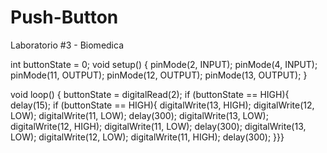 # Push-Button
Laboratorio #3 - Biomedica 


int buttonState = 0;
void setup()
{
  pinMode(2, INPUT);
  pinMode(4, INPUT);
  pinMode(11, OUTPUT);
  pinMode(12, OUTPUT);
  pinMode(13, OUTPUT);
}

void loop()
{
  buttonState = digitalRead(2);
  if (buttonState == HIGH){
    delay(15);
    if (buttonState == HIGH){
      digitalWrite(13, HIGH);
      digitalWrite(12, LOW);
      digitalWrite(11, LOW);
      delay(300);
      digitalWrite(13, LOW);
      digitalWrite(12, HIGH);
      digitalWrite(11, LOW);
      delay(300);
      digitalWrite(13, LOW);
      digitalWrite(12, LOW);
      digitalWrite(11, HIGH);
      delay(300); }}}
